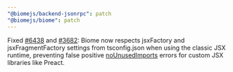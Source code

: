 ```yaml
---
"@biomejs/backend-jsonrpc": patch
"@biomejs/biome": patch
---
```


Fixed [#6438](https://github.com/biomejs/biome/issues/6438) and [#3682](https://github.com/biomejs/biome/issues/3682): Biome now respects jsxFactory and jsxFragmentFactory settings from tsconfig.json when using the classic JSX runtime, preventing false positive [noUnusedImports](https://biomejs.dev/linter/rules/no-unused-imports/) errors for custom JSX libraries like Preact.
